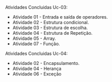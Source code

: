 Atividades Concluidas Uc-03: 
- Atividade 01 - Entrada e saída de operadores.
- Atividade 02 - Estrutura condicional.
- Atividade 03 - Estrutura de escolha.
- Atividade 04 - Estrutura de Repetição.
- Atividade 05 - Array.
- Atividade 07 - Função.

Atividades Concluidas Uc-04: 
- Atividade 02 - Encapsulamento.
- Atividade 04 - Herança
- Atividade 06 - Exceção